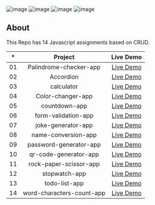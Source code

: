 ![image](https://img.shields.io/badge/iNeuron-Full--Stack%20JavaScript%20Web%20Development%20Course-blue)
![image](https://img.shields.io/badge/Hitesh%20Choudhary-LCO-brightgreen)
![image](https://img.shields.io/badge/JavaScript-orange)
![image](https://img.shields.io/badge/JavaScript_Assignment-000)

## About

This Repo has 14 Javascript assignments based on CRUD.

| \*  |          Project          |                           Live Demo                            |
| :-: | :-----------------------: | :------------------------------------------------------------: |
| 01  |  Palindrome-checker-app   |     [Live Demo](https://eclectic-lily-c889fb.netlify.app)      |
| 02  |         Accordion         |    [Live Demo](https://heroic-pastelito-5852eb.netlify.app)    |
| 03  |        calculator         |    [Live Demo](https://silver-malasada-096afc.netlify.app)     |
| 04  |     Color-changer-app     |   [Live Demo](https://sprightly-crumble-1173ef.netlify.app)    |
| 05  |       countdown-app       |     [Live Demo](https://stately-quokka-b37cb5.netlify.app)     |
| 06  |    form-validation-app    |    [Live Demo](https://jade-profiterole-738c7e.netlify.app)    |
| 07  |    joke-generator-app     |  [Live Demo](https://benevolent-starburst-089ed0.netlify.app)  |
| 08  |    name-conversion-app    |  [Live Demo](https://incomparable-parfait-fd85f6.netlify.app)  |
| 09  |  password-generator-app   |  [Live Demo](https://admirable-heliotrope-4f15cc.netlify.app)  |
| 10  |   qr-code-generator-app   |  [Live Demo](https://sensational-crumble-fcbd7d.netlify.app)   |
| 11  |  rock-paper-scissor-app   |   [Live Demo](https://remarkable-pudding-04131e.netlify.app)   |
| 12  |       stopwatch-app       | [Live Demo](https://extraordinary-puffpuff-b32187.netlify.app) |
| 13  |       todo-list-app       |   [Live Demo](https://monumental-nougat-a9438f.netlify.app)    |
| 14  | word-characters-count-app | [Live Demo](https://boisterous-cheesecake-dacd89.netlify.app)  |
